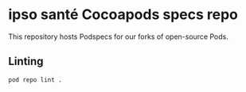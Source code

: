 # ipso santé Cocoapods specs repo

This repository hosts Podspecs for our forks of open-source Pods.

## Linting

```sh
pod repo lint .
```
